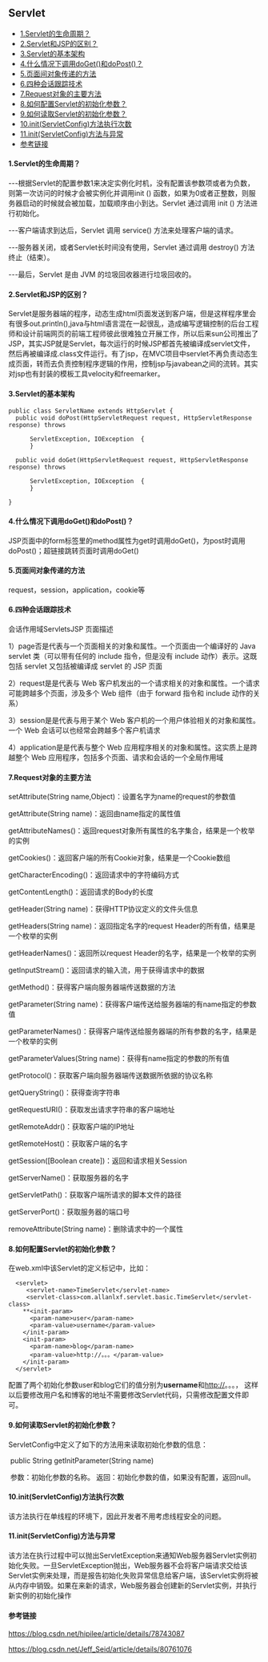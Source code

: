 ## Servlet

* [1.Servlet的生命周期？](#1servlet的生命周期)
* [2.Servlet和JSP的区别？](#2servlet和jsp的区别)
* [3.Servlet的基本架构](#3servlet的基本架构)
* [4.什么情况下调用doGet()和doPost()？](#4什么情况下调用doget和dopost)
* [5.页面间对象传递的方法](#5页面间对象传递的方法)
* [6.四种会话跟踪技术](#6四种会话跟踪技术)
* [7.Request对象的主要方法](#7request对象的主要方法)
* [8.如何配置Servlet的初始化参数？](#8如何配置servlet的初始化参数)
* [9.如何读取Servlet的初始化参数？](#9如何读取servlet的初始化参数)
* [10.init(ServletConfig)方法执行次数](#10initservletconfig方法执行次数)
* [11.init(ServletConfig)方法与异常](#11initservletconfig方法与异常)
* [参考链接](#参考链接)

#### 1.Servlet的生命周期？

---根据Servlet的配置参数<load-on-startup>1</load-on-startup>来决定实例化时机，没有配置该参数项或者为负数，则第一次访问的时候才会被实例化并调用init () 函数，如果为0或者正整数，则服务器启动的时候就会被加载，加载顺序由小到达。Servlet 通过调用 init () 方法进行初始化。

---客户端请求到达后，Servlet 调用 service() 方法来处理客户端的请求。

---服务器关闭，或者Servlet长时间没有使用，Servlet 通过调用 destroy() 方法终止（结束）。

---最后，Servlet 是由 JVM 的垃圾回收器进行垃圾回收的。

#### 2.Servlet和JSP的区别？

Servlet是服务器端的程序，动态生成html页面发送到客户端，但是这样程序里会有很多out.println(),java与html语言混在一起很乱，造成编写逻辑控制的后台工程师和设计前端网页的前端工程师彼此很难独立开展工作，所以后来sun公司推出了JSP，其实JSP就是Servlet，每次运行的时候JSP都首先被编译成servlet文件，然后再被编译成.class文件运行。有了jsp，在MVC项目中servlet不再负责动态生成页面，转而去负责控制程序逻辑的作用，控制jsp与javabean之间的流转。其实对jsp也有封装的模板工具velocity和freemarker。


#### 3.Servlet的基本架构

```
public class ServletName extends HttpServlet {
  public void doPost(HttpServletRequest request, HttpServletResponse response) throws

      ServletException, IOException  {
      }

  public void doGet(HttpServletRequest request, HttpServletResponse response) throws

      ServletException, IOException  {
      }

}
```

#### 4.什么情况下调用doGet()和doPost()？

JSP页面中的form标签里的method属性为get时调用doGet()，为post时调用doPost()；超链接跳转页面时调用doGet()

#### 5.页面间对象传递的方法

request，session，application，cookie等

#### 6.四种会话跟踪技术

会话作用域ServletsJSP 页面描述

1）page否是代表与一个页面相关的对象和属性。一个页面由一个编译好的 Java servlet 类（可以带有任何的 include 指令，但是没有 include 动作）表示。这既包括 servlet 又包括被编译成 servlet 的 JSP 页面

2）request是是代表与 Web 客户机发出的一个请求相关的对象和属性。一个请求可能跨越多个页面，涉及多个 Web 组件（由于 forward 指令和 include 动作的关系）

3）session是是代表与用于某个 Web 客户机的一个用户体验相关的对象和属性。一个 Web 会话可以也经常会跨越多个客户机请求

4）application是是代表与整个 Web 应用程序相关的对象和属性。这实质上是跨越整个 Web 应用程序，包括多个页面、请求和会话的一个全局作用域

#### 7.Request对象的主要方法

setAttribute(String name,Object)：设置名字为name的request的参数值

getAttribute(String name)：返回由name指定的属性值

getAttributeNames()：返回request对象所有属性的名字集合，结果是一个枚举的实例

getCookies()：返回客户端的所有Cookie对象，结果是一个Cookie数组

getCharacterEncoding()：返回请求中的字符编码方式

getContentLength()：返回请求的Body的长度

getHeader(String name)：获得HTTP协议定义的文件头信息

getHeaders(String name)：返回指定名字的request Header的所有值，结果是一个枚举的实例

getHeaderNames()：返回所以request Header的名字，结果是一个枚举的实例

getInputStream()：返回请求的输入流，用于获得请求中的数据

getMethod()：获得客户端向服务器端传送数据的方法

getParameter(String name)：获得客户端传送给服务器端的有name指定的参数值

getParameterNames()：获得客户端传送给服务器端的所有参数的名字，结果是一个枚举的实例

getParameterValues(String name)：获得有name指定的参数的所有值

getProtocol()：获取客户端向服务器端传送数据所依据的协议名称

getQueryString()：获得查询字符串

getRequestURI()：获取发出请求字符串的客户端地址

getRemoteAddr()：获取客户端的IP地址

getRemoteHost()：获取客户端的名字

getSession([Boolean create])：返回和请求相关Session

getServerName()：获取服务器的名字

getServletPath()：获取客户端所请求的脚本文件的路径

getServerPort()：获取服务器的端口号

removeAttribute(String name)：删除请求中的一个属性

#### 8.如何配置Servlet的初始化参数？

在web.xml中该Servlet的定义标记中，比如：

```  xaml
  <servlet>
     <servlet-name>TimeServlet</servlet-name>
     <servlet-class>com.allanlxf.servlet.basic.TimeServlet</servlet-class>
    **<init-param>
      <param-name>user</param-name>
      <param-value>username</param-value>
    </init-param>
    <init-param>
      <param-name>blog</param-name>
      <param-value>http://。。。</param-value>
    </init-param>
  </servlet>
```

配置了两个初始化参数user和blog它们的值分别为**username**和[http://](http://allanlxf.blog.sohu.com/)。。。， 这样以后要修改用户名和博客的地址不需要修改Servlet代码，只需修改配置文件即可。

#### 9.如何读取Servlet的初始化参数？

 ServletConfig中定义了如下的方法用来读取初始化参数的信息：

​    public String getInitParameter(String name)

​     参数：初始化参数的名称。
​     返回：初始化参数的值，如果没有配置，返回null。

#### 10.init(ServletConfig)方法执行次数

   该方法执行在单线程的环境下，因此开发者不用考虑线程安全的问题。

#### 11.init(ServletConfig)方法与异常

该方法在执行过程中可以抛出ServletException来通知Web服务器Servlet实例初始化失败。一旦ServletException抛出，Web服务器不会将客户端请求交给该Servlet实例来处理，而是报告初始化失败异常信息给客户端，该Servlet实例将被从内存中销毁。如果在来新的请求，Web服务器会创建新的Servlet实例，并执行新实例的初始化操作

#### 参考链接

https://blog.csdn.net/hipilee/article/details/78743087

https://blog.csdn.net/Jeff_Seid/article/details/80761076
